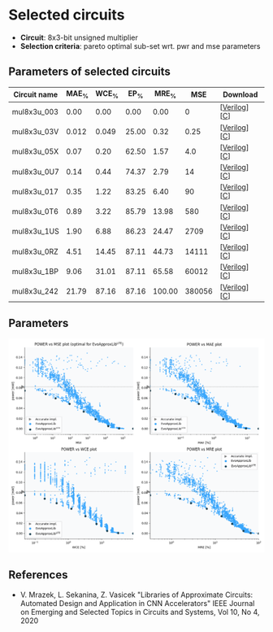 
Selected circuits
===================
 - **Circuit**: 8x3-bit unsigned multiplier
 - **Selection criteria**: pareto optimal sub-set wrt. pwr and mse parameters

Parameters of selected circuits
----------------------------

| Circuit name | MAE<sub>%</sub> | WCE<sub>%</sub> | EP<sub>%</sub> | MRE<sub>%</sub> | MSE | Download |
| --- |  --- | --- | --- | --- | --- | --- | 
| mul8x3u_003 | 0.00 | 0.00 | 0.00 | 0.00 | 0 |  [[Verilog](mul8x3u_003.v)]  [[C](mul8x3u_003.c)] |
| mul8x3u_03V | 0.012 | 0.049 | 25.00 | 0.32 | 0.25 |  [[Verilog](mul8x3u_03V.v)]  [[C](mul8x3u_03V.c)] |
| mul8x3u_05X | 0.07 | 0.20 | 62.50 | 1.57 | 4.0 |  [[Verilog](mul8x3u_05X.v)]  [[C](mul8x3u_05X.c)] |
| mul8x3u_0U7 | 0.14 | 0.44 | 74.37 | 2.79 | 14 |  [[Verilog](mul8x3u_0U7.v)]  [[C](mul8x3u_0U7.c)] |
| mul8x3u_017 | 0.35 | 1.22 | 83.25 | 6.40 | 90 |  [[Verilog](mul8x3u_017.v)]  [[C](mul8x3u_017.c)] |
| mul8x3u_0T6 | 0.89 | 3.22 | 85.79 | 13.98 | 580 |  [[Verilog](mul8x3u_0T6.v)]  [[C](mul8x3u_0T6.c)] |
| mul8x3u_1US | 1.90 | 6.88 | 86.23 | 24.47 | 2709 |  [[Verilog](mul8x3u_1US.v)]  [[C](mul8x3u_1US.c)] |
| mul8x3u_0RZ | 4.51 | 14.45 | 87.11 | 44.73 | 14111 |  [[Verilog](mul8x3u_0RZ.v)]  [[C](mul8x3u_0RZ.c)] |
| mul8x3u_1BP | 9.06 | 31.01 | 87.11 | 65.58 | 60012 |  [[Verilog](mul8x3u_1BP.v)]  [[C](mul8x3u_1BP.c)] |
| mul8x3u_242 | 21.79 | 87.16 | 87.16 | 100.00 | 380056 |  [[Verilog](mul8x3u_242.v)]  [[C](mul8x3u_242.c)] |
    
Parameters
--------------
![Parameters figure](fig.png)

References
--------------
   - V. Mrazek, L. Sekanina, Z. Vasicek "Libraries of Approximate Circuits: Automated Design and Application in CNN Accelerators" IEEE Journal on Emerging and Selected Topics in Circuits and Systems, Vol 10, No 4, 2020

             